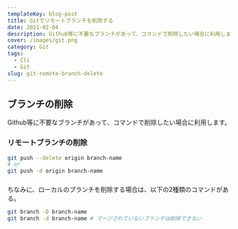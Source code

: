 ```yaml
---
templateKey: blog-post
title: Gitでリモートブランチを削除する
date: 2021-02-04
description: Github等に不要なブランチがあって、コマンドで削除したい場合に利用します。
cover: /images/git.png
category: Git
tags:
  - Cli
  - Git
slug: git-remote-branch-delete
---
```


## ブランチの削除

Github等に不要なブランチがあって、コマンドで削除したい場合に利用します。

### リモートブランチの削除

```bash
git push --delete origin branch-name
# or
git push -d origin branch-name
```

###
ちなみに、ローカルのブランチを削除する場合は、以下の2種類のコマンドがある。

```bash
git branch -D branch-name
git branch -d branch-name # マージされていないブランチは削除できない
```

